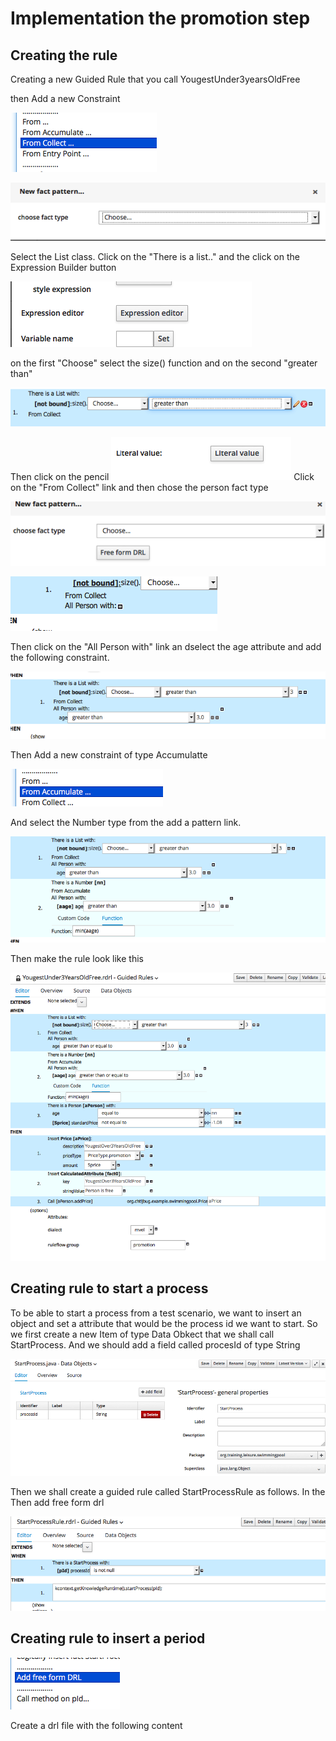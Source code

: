 # Implementation the promotion step

## Creating the rule

Creating a new Guided Rule that you call YougestUnder3yearsOldFree

then Add a new Constraint


![](BRMS/Step3-5-Implementation/action01.png)



![](BRMS/Step3-5-Implementation/action02.png)

Select the List class.
Click on the "There is a list.." and the click on the Expression Builder button


![](BRMS/Step3-5-Implementation/action03.png)




on the first "Choose" select the size() function and on the second "greater than"


![](BRMS/Step3-5-Implementation/action04.png)

Then click on the pencil 
![](BRMS/Step3-5-Implementation/action05.png)
Click on the "From Collect" link and then  chose the person fact type 

![](BRMS/Step3-5-Implementation/action06.png)


![](BRMS/Step3-5-Implementation/action07.png)

Then click on the "All Person with" link an dselect the age attribute and add the following constraint.

![](BRMS/Step3-5-Implementation/action08.png)

Then Add a new constraint of type Accumulatte

![](BRMS/Step3-5-Implementation/action09.png)

And select the Number type from the add a pattern link.

![](BRMS/Step3-5-Implementation/action11.png)


Then make the rule look like this

![](BRMS/Step3-5-Implementation/action13.png)




## Creating rule to start a process
To be able to start a process from a test scenario, we want to insert an object and set a attribute that would be the process id we want to start.
So we first create a new Item of type Data Obkect that we shall call StartProcess. And we should add a field called procesId of type String

![](BRMS/step3-6-Implementation/action01.png)

Then we shall create a guided rule called StartProcessRule as follows. In the Then add free form drl 


![](BRMS/step3-6-Implementation/action02.png)



## Creating rule to insert a period

![](BRMS/step3-6-Implementation/action03.png)

Create a drl file with the following content











